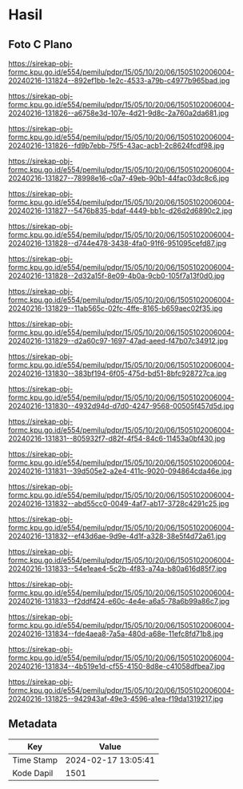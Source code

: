 # Hasil

## Foto C Plano

https://sirekap-obj-formc.kpu.go.id/e554/pemilu/pdpr/15/05/10/20/06/1505102006004-20240216-131824--892ef1bb-1e2c-4533-a79b-c4977b965bad.jpg

https://sirekap-obj-formc.kpu.go.id/e554/pemilu/pdpr/15/05/10/20/06/1505102006004-20240216-131826--a6758e3d-107e-4d21-9d8c-2a760a2da681.jpg

https://sirekap-obj-formc.kpu.go.id/e554/pemilu/pdpr/15/05/10/20/06/1505102006004-20240216-131826--fd9b7ebb-75f5-43ac-acb1-2c8624fcdf98.jpg

https://sirekap-obj-formc.kpu.go.id/e554/pemilu/pdpr/15/05/10/20/06/1505102006004-20240216-131827--78998e16-c0a7-49eb-90b1-44fac03dc8c6.jpg

https://sirekap-obj-formc.kpu.go.id/e554/pemilu/pdpr/15/05/10/20/06/1505102006004-20240216-131827--5476b835-bdaf-4449-bb1c-d26d2d6890c2.jpg

https://sirekap-obj-formc.kpu.go.id/e554/pemilu/pdpr/15/05/10/20/06/1505102006004-20240216-131828--d744e478-3438-4fa0-91f6-951095cefd87.jpg

https://sirekap-obj-formc.kpu.go.id/e554/pemilu/pdpr/15/05/10/20/06/1505102006004-20240216-131828--2d32a15f-8e09-4b0a-9cb0-105f7a13f0d0.jpg

https://sirekap-obj-formc.kpu.go.id/e554/pemilu/pdpr/15/05/10/20/06/1505102006004-20240216-131829--11ab565c-02fc-4ffe-8165-b659aec02f35.jpg

https://sirekap-obj-formc.kpu.go.id/e554/pemilu/pdpr/15/05/10/20/06/1505102006004-20240216-131829--d2a60c97-1697-47ad-aeed-f47b07c34912.jpg

https://sirekap-obj-formc.kpu.go.id/e554/pemilu/pdpr/15/05/10/20/06/1505102006004-20240216-131830--383bf194-6f05-475d-bd51-8bfc928727ca.jpg

https://sirekap-obj-formc.kpu.go.id/e554/pemilu/pdpr/15/05/10/20/06/1505102006004-20240216-131830--4932d94d-d7d0-4247-9568-00505f457d5d.jpg

https://sirekap-obj-formc.kpu.go.id/e554/pemilu/pdpr/15/05/10/20/06/1505102006004-20240216-131831--805932f7-d82f-4f54-84c6-11453a0bf430.jpg

https://sirekap-obj-formc.kpu.go.id/e554/pemilu/pdpr/15/05/10/20/06/1505102006004-20240216-131831--39d505e2-a2e4-411c-9020-094864cda46e.jpg

https://sirekap-obj-formc.kpu.go.id/e554/pemilu/pdpr/15/05/10/20/06/1505102006004-20240216-131832--abd55cc0-0049-4af7-ab17-3728c4291c25.jpg

https://sirekap-obj-formc.kpu.go.id/e554/pemilu/pdpr/15/05/10/20/06/1505102006004-20240216-131832--ef43d6ae-9d9e-4d1f-a328-38e5f4d72a61.jpg

https://sirekap-obj-formc.kpu.go.id/e554/pemilu/pdpr/15/05/10/20/06/1505102006004-20240216-131833--54e1eae4-5c2b-4f83-a74a-b80a616d85f7.jpg

https://sirekap-obj-formc.kpu.go.id/e554/pemilu/pdpr/15/05/10/20/06/1505102006004-20240216-131833--f2ddf424-e60c-4e4e-a6a5-78a6b99a86c7.jpg

https://sirekap-obj-formc.kpu.go.id/e554/pemilu/pdpr/15/05/10/20/06/1505102006004-20240216-131834--fde4aea8-7a5a-480d-a68e-11efc8fd71b8.jpg

https://sirekap-obj-formc.kpu.go.id/e554/pemilu/pdpr/15/05/10/20/06/1505102006004-20240216-131834--4b519e1d-cf55-4150-8d8e-c41058dfbea7.jpg

https://sirekap-obj-formc.kpu.go.id/e554/pemilu/pdpr/15/05/10/20/06/1505102006004-20240216-131825--942943af-49e3-4596-a1ea-f19da1319217.jpg


## Metadata

| Key        | Value               |
| ---------- | ------------------- |
| Time Stamp | 2024-02-17 13:05:41 |
| Kode Dapil | 1501                |



